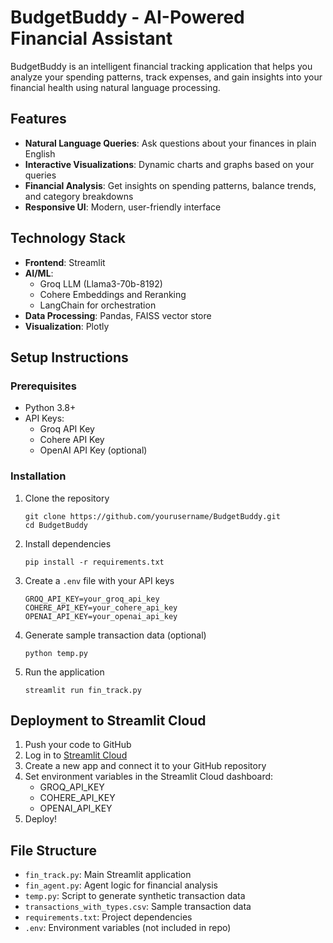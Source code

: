 # BudgetBuddy - AI-Powered Financial Assistant

BudgetBuddy is an intelligent financial tracking application that helps you analyze your spending patterns, track expenses, and gain insights into your financial health using natural language processing.

## Features

- **Natural Language Queries**: Ask questions about your finances in plain English
- **Interactive Visualizations**: Dynamic charts and graphs based on your queries
- **Financial Analysis**: Get insights on spending patterns, balance trends, and category breakdowns
- **Responsive UI**: Modern, user-friendly interface

## Technology Stack

- **Frontend**: Streamlit
- **AI/ML**: 
  - Groq LLM (Llama3-70b-8192)
  - Cohere Embeddings and Reranking
  - LangChain for orchestration
- **Data Processing**: Pandas, FAISS vector store
- **Visualization**: Plotly

## Setup Instructions

### Prerequisites

- Python 3.8+
- API Keys:
  - Groq API Key
  - Cohere API Key
  - OpenAI API Key (optional)

### Installation

1. Clone the repository
   ```
   git clone https://github.com/yourusername/BudgetBuddy.git
   cd BudgetBuddy
   ```

2. Install dependencies
   ```
   pip install -r requirements.txt
   ```

3. Create a `.env` file with your API keys
   ```
   GROQ_API_KEY=your_groq_api_key
   COHERE_API_KEY=your_cohere_api_key
   OPENAI_API_KEY=your_openai_api_key
   ```

4. Generate sample transaction data (optional)
   ```
   python temp.py
   ```

5. Run the application
   ```
   streamlit run fin_track.py
   ```

## Deployment to Streamlit Cloud

1. Push your code to GitHub
2. Log in to [Streamlit Cloud](https://streamlit.io/cloud)
3. Create a new app and connect it to your GitHub repository
4. Set environment variables in the Streamlit Cloud dashboard:
   - GROQ_API_KEY
   - COHERE_API_KEY
   - OPENAI_API_KEY
5. Deploy!

## File Structure

- `fin_track.py`: Main Streamlit application
- `fin_agent.py`: Agent logic for financial analysis
- `temp.py`: Script to generate synthetic transaction data
- `transactions_with_types.csv`: Sample transaction data
- `requirements.txt`: Project dependencies
- `.env`: Environment variables (not included in repo)
